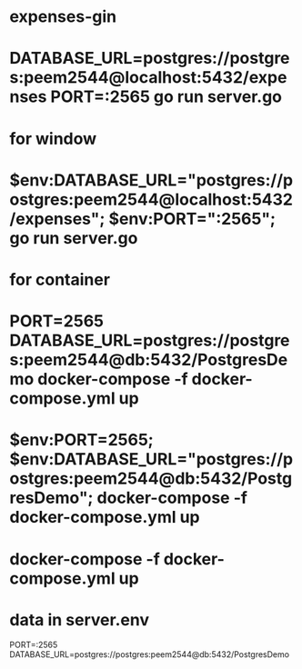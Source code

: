 # expenses-gin

# DATABASE_URL=postgres://postgres:peem2544@localhost:5432/expenses PORT=:2565 go run server.go

# for window

# $env:DATABASE_URL="postgres://postgres:peem2544@localhost:5432/expenses"; $env:PORT=":2565"; go run server.go

# for container

# PORT=2565 DATABASE_URL=postgres://postgres:peem2544@db:5432/PostgresDemo docker-compose -f docker-compose.yml up

# $env:PORT=2565; $env:DATABASE_URL="postgres://postgres:peem2544@db:5432/PostgresDemo"; docker-compose -f docker-compose.yml up

# docker-compose -f docker-compose.yml up

# data in server.env

PORT=:2565
DATABASE_URL=postgres://postgres:peem2544@db:5432/PostgresDemo
